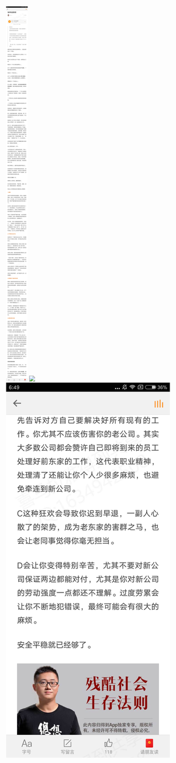 ![](../../images/2017年02月/GX0211-如何谈辞职.jpg)
![](../../images/2017年02月/GX0211-如何谈辞职2.jpg)
![](../../images/2017年02月/GX0211-如何谈辞职3.jpg)
